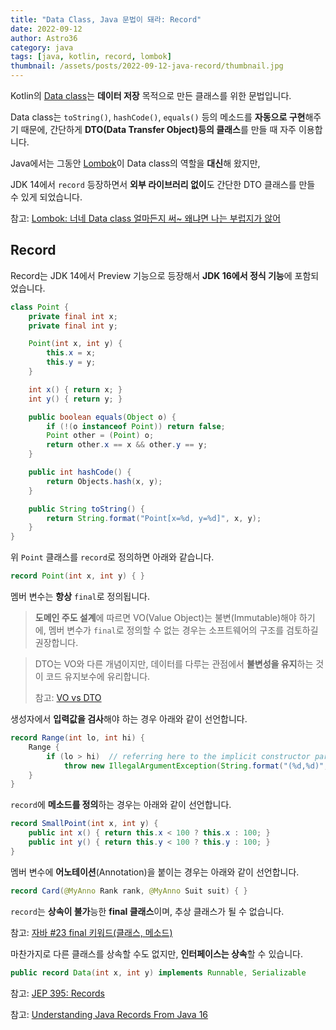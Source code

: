```yaml
---
title: "Data Class, Java 문법이 돼라: Record"
date: 2022-09-12
author: Astro36
category: java
tags: [java, kotlin, record, lombok]
thumbnail: /assets/posts/2022-09-12-java-record/thumbnail.jpg
---
```


Kotlin의 [Data class](https://kotlinlang.org/docs/data-classes.html)는 **데이터 저장** 목적으로 만든 클래스를 위한 문법입니다.

Data class는 `toString()`, `hashCode()`, `equals()` 등의 메소드를 **자동으로 구현**해주기 때문에, 간단하게 **DTO(Data Transfer Object)등의 클래스**를 만들 때 자주 이용합니다.

Java에서는 그동안 [Lombok](https://projectlombok.org/)이 Data class의 역할을 **대신**해 왔지만,

JDK 14에서 `record` 등장하면서 **외부 라이브러리 없이**도 간단한 DTO 클래스를 만들 수 있게 되었습니다.

참고: [Lombok: 너네 Data class 얼마든지 써~ 왜냐면 나는 부럽지가 않어](https://int-i.github.io/java/2022-05-15/java-lombok/)

## Record

Record는 JDK 14에서 Preview 기능으로 등장해서 **JDK 16에서 정식 기능**에 포함되었습니다.

```java
class Point {
    private final int x;
    private final int y;

    Point(int x, int y) {
        this.x = x;
        this.y = y;
    }

    int x() { return x; }
    int y() { return y; }

    public boolean equals(Object o) {
        if (!(o instanceof Point)) return false;
        Point other = (Point) o;
        return other.x == x && other.y == y;
    }

    public int hashCode() {
        return Objects.hash(x, y);
    }

    public String toString() {
        return String.format("Point[x=%d, y=%d]", x, y);
    }
}
```

위 `Point` 클래스를 `record`로 정의하면 아래와 같습니다.

```java
record Point(int x, int y) { }
```

멤버 변수는 **항상** `final`로 정의됩니다.

> **도메인 주도 설계**에 따르면 VO(Value Object)는 불변(Immutable)해야 하기에, 멤버 변수가 `final`로 정의할 수 없는 경우는 소프트웨어의 구조를 검토하길 권장합니다.

> DTO는 VO와 다른 개념이지만, 데이터를 다루는 관점에서 **불변성을 유지**하는 것이 코드 유지보수에 유리합니다.
>
> 참고: [VO vs DTO](https://ijbgo.tistory.com/9)

생성자에서 **입력값을 검사**해야 하는 경우 아래와 같이 선언합니다.

```java
record Range(int lo, int hi) {
    Range {
        if (lo > hi)  // referring here to the implicit constructor parameters
            throw new IllegalArgumentException(String.format("(%d,%d)", lo, hi));
    }
}
```

`record`에 **메소드를 정의**하는 경우는 아래와 같이 선언합니다.

```java
record SmallPoint(int x, int y) {
    public int x() { return this.x < 100 ? this.x : 100; }
    public int y() { return this.y < 100 ? this.y : 100; }
}
```

멤버 변수에 **어노테이션**(Annotation)을 붙이는 경우는 아래와 같이 선언합니다.

```java
record Card(@MyAnno Rank rank, @MyAnno Suit suit) { }
```

`record`는 **상속이 불가**능한 **final 클래스**이며, 추상 클래스가 될 수 없습니다.

참고: [자바 #23 final 키워드(클래스, 메소드)](https://sas-study.tistory.com/60)

마찬가지로 다른 클래스를 상속할 수도 없지만, **인터페이스는 상속**할 수 있습니다.

```java
public record Data(int x, int y) implements Runnable, Serializable
```

참고: [JEP 395: Records](https://openjdk.org/jeps/395)

참고: [Understanding Java Records From Java 16](https://dzone.com/articles/what-are-java-records)
